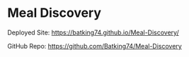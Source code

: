 # Meal Discovery



Deployed Site: https://batking74.github.io/Meal-Discovery/

GitHub Repo: https://github.com/Batking74/Meal-Discovery
